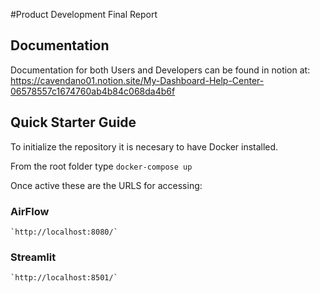#Product Development Final Report
## Documentation
Documentation for both Users and Developers can be found in notion at:
https://cavendano01.notion.site/My-Dashboard-Help-Center-06578557c1674760ab4b84c068da4b6f

## Quick Starter Guide
To initialize the repository it is necesary to have Docker installed.

From the root folder type
    `docker-compose up`

Once active these are the URLS for accessing:

### AirFlow

    `http://localhost:8080/`

### Streamlit

    `http://localhost:8501/`